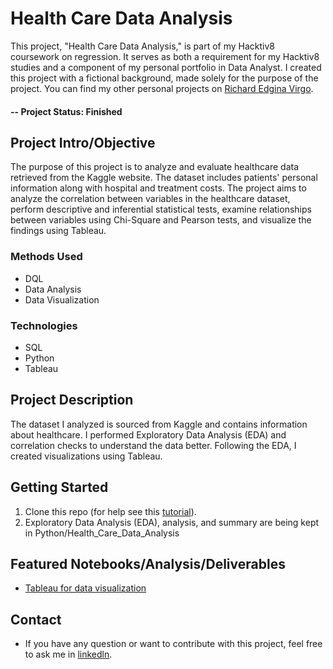 # Health Care Data Analysis
This project, "Health Care Data Analysis," is part of my Hacktiv8 coursework on regression. It serves as both a requirement for my Hacktiv8 studies and a component of my personal portfolio in Data Analyst. I created this project with a fictional background, made solely for the purpose of the project. You can find my other personal projects on [Richard Edgina Virgo](https://github.com/REV04).

#### -- Project Status: Finished

## Project Intro/Objective

The purpose of this project is to analyze and evaluate healthcare data retrieved from the Kaggle website. The dataset includes patients' personal information along with hospital and treatment costs. The project aims to analyze the correlation between variables in the healthcare dataset, perform descriptive and inferential statistical tests, examine relationships between variables using Chi-Square and Pearson tests, and visualize the findings using Tableau.

### Methods Used
- DQL
- Data Analysis
- Data Visualization
### Technologies
- SQL
- Python
- Tableau
## Project Description

The dataset I analyzed is sourced from Kaggle and contains information about healthcare. I performed Exploratory Data Analysis (EDA) and correlation checks to understand the data better. Following the EDA, I created visualizations using Tableau.

## Getting Started

1. Clone this repo (for help see this [tutorial](https://help.github.com/articles/cloning-a-repository/)).
2. Exploratory Data Analysis (EDA), analysis, and summary are being kept in Python/Health_Care_Data_Analysis

## Featured Notebooks/Analysis/Deliverables

- [Tableau for data visualization](https://public.tableau.com/app/profile/richard.edgina.virgo/viz/DashboardHealthCare/DashboardHealthCare)

## Contact

- If you have any question or want to contribute with this project, feel free to ask me in [linkedln](https://www.linkedin.com/in/richard-edgina-virgo-a7435319b/).